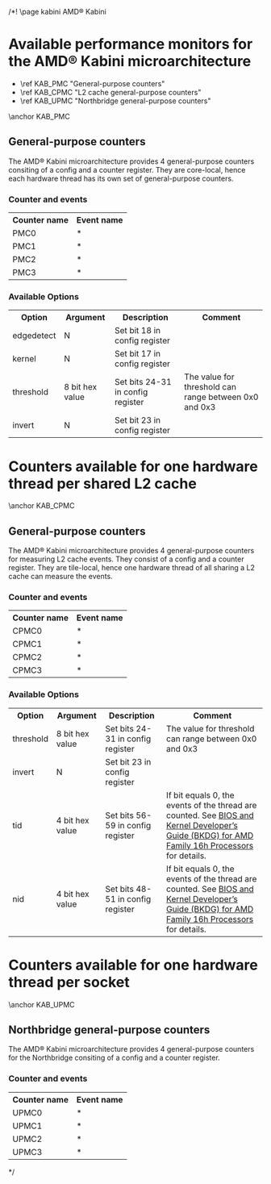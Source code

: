 /*! \page kabini AMD&reg; Kabini

<H1>Available performance monitors for the AMD&reg; Kabini microarchitecture</H1>
<UL>
<LI>\ref KAB_PMC "General-purpose counters"</LI>
<LI>\ref KAB_CPMC "L2 cache general-purpose counters"</LI>
<LI>\ref KAB_UPMC "Northbridge general-purpose counters"</LI>
</UL>


\anchor KAB_PMC
<H2>General-purpose counters</H2>
<P>The AMD&reg; Kabini microarchitecture provides 4 general-purpose counters consiting of a config and a counter register. They are core-local, hence each hardware thread has its own set of general-purpose counters.</P>
<H3>Counter and events</H3>
<TABLE>
<TR>
  <TH>Counter name</TH>
  <TH>Event name</TH>
</TR>
<TR>
  <TD>PMC0</TD>
  <TD>*</TD>
</TR>
<TR>
  <TD>PMC1</TD>
  <TD>*</TD>
</TR>
<TR>
  <TD>PMC2</TD>
  <TD>*</TD>
</TR>
<TR>
  <TD>PMC3</TD>
  <TD>*</TD>
</TR>
</TABLE>
<H3>Available Options</H3>
<TABLE>
<TR>
  <TH>Option</TH>
  <TH>Argument</TH>
  <TH>Description</TH>
  <TH>Comment</TH>
</TR>
<TR>
  <TD>edgedetect</TD>
  <TD>N</TD>
  <TD>Set bit 18 in config register</TD>
  <TD></TD>
</TR>
<TR>
  <TD>kernel</TD>
  <TD>N</TD>
  <TD>Set bit 17 in config register</TD>
  <TD></TD>
</TR>
<TR>
  <TD>threshold</TD>
  <TD>8 bit hex value</TD>
  <TD>Set bits 24-31 in config register</TD>
  <TD>The value for threshold can range between 0x0 and 0x3</TD>
</TR>
<TR>
  <TD>invert</TD>
  <TD>N</TD>
  <TD>Set bit 23 in config register</TD>
  <TD></TD>
</TR>
</TABLE>


<H1>Counters available for one hardware thread per shared L2 cache</H1>
\anchor KAB_CPMC
<H2>General-purpose counters</H2>
<P>The AMD&reg; Kabini microarchitecture provides 4 general-purpose counters for measuring L2 cache events. They consist of a config and a counter register. They are tile-local, hence one hardware thread of all sharing a L2 cache can measure the events.</P>
<H3>Counter and events</H3>
<TABLE>
<TR>
  <TH>Counter name</TH>
  <TH>Event name</TH>
</TR>
<TR>
  <TD>CPMC0</TD>
  <TD>*</TD>
</TR>
<TR>
  <TD>CPMC1</TD>
  <TD>*</TD>
</TR>
<TR>
  <TD>CPMC2</TD>
  <TD>*</TD>
</TR>
<TR>
  <TD>CPMC3</TD>
  <TD>*</TD>
</TR>
</TABLE>
<H3>Available Options</H3>
<TABLE>
<TR>
  <TH>Option</TH>
  <TH>Argument</TH>
  <TH>Description</TH>
  <TH>Comment</TH>
</TR>
<TR>
  <TD>threshold</TD>
  <TD>8 bit hex value</TD>
  <TD>Set bits 24-31 in config register</TD>
  <TD>The value for threshold can range between 0x0 and 0x3</TD>
</TR>
<TR>
  <TD>invert</TD>
  <TD>N</TD>
  <TD>Set bit 23 in config register</TD>
  <TD></TD>
</TR>
<TR>
  <TD>tid</TD>
  <TD>4 bit hex value</TD>
  <TD>Set bits 56-59 in config register</TD>
  <TD>If bit equals 0, the events of the thread are counted. See <A HREF="http://amd-dev.wpengine.netdna-cdn.com/wordpress/media/2012/10/48751_16h_bkdg.pdf">BIOS and Kernel Developer’s Guide (BKDG) for AMD Family 16h Processors</A> for details.</TD>
</TR>
<TR>
  <TD>nid</TD>
  <TD>4 bit hex value</TD>
  <TD>Set bits 48-51 in config register</TD>
  <TD>If bit equals 0, the events of the thread are counted. See <A HREF="http://amd-dev.wpengine.netdna-cdn.com/wordpress/media/2012/10/48751_16h_bkdg.pdf">BIOS and Kernel Developer’s Guide (BKDG) for AMD Family 16h Processors</A> for details.</TD>
</TR>
</TABLE>

<H1>Counters available for one hardware thread per socket</H1>
\anchor KAB_UPMC
<H2>Northbridge general-purpose counters</H2>
<P>The AMD&reg; Kabini microarchitecture provides 4 general-purpose counters for the Northbridge consiting of a config and a counter register.</P>
<H3>Counter and events</H3>
<TABLE>
<TR>
  <TH>Counter name</TH>
  <TH>Event name</TH>
</TR>
<TR>
  <TD>UPMC0</TD>
  <TD>*</TD>
</TR>
<TR>
  <TD>UPMC1</TD>
  <TD>*</TD>
</TR>
<TR>
  <TD>UPMC2</TD>
  <TD>*</TD>
</TR>
<TR>
  <TD>UPMC3</TD>
  <TD>*</TD>
</TR>
</TABLE>


*/
